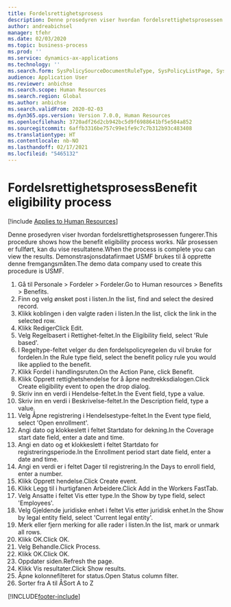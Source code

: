 ```yaml
---
title: Fordelsrettighetsprosess
description: Denne prosedyren viser hvordan fordelsrettighetsprosessen fungerer.
author: andreabichsel
manager: tfehr
ms.date: 02/03/2020
ms.topic: business-process
ms.prod: ''
ms.service: dynamics-ax-applications
ms.technology: ''
ms.search.form: SysPolicySourceDocumentRuleType, SysPolicyListPage, SysPolicy, HcmBenefitEligibilityPolicy, HcmBenefit, BenefitWorkspace, HcmBenefitSummaryPart
audience: Application User
ms.reviewer: anbichse
ms.search.scope: Human Resources
ms.search.region: Global
ms.author: anbichse
ms.search.validFrom: 2020-02-03
ms.dyn365.ops.version: Version 7.0.0, Human Resources
ms.openlocfilehash: 3720adf26d2cb942bc5d9f6988641bf5e504a852
ms.sourcegitcommit: 6affb3316be757c99e1fe9c7c7b312b93c483408
ms.translationtype: HT
ms.contentlocale: nb-NO
ms.lasthandoff: 02/17/2021
ms.locfileid: "5465132"
---
```

# <a name="benefit-eligibility-process"></a><span data-ttu-id="1e2d2-103">Fordelsrettighetsprosess</span><span class="sxs-lookup"><span data-stu-id="1e2d2-103">Benefit eligibility process</span></span>

[!include [Applies to Human Resources](../includes/applies-to-hr.md)]

<span data-ttu-id="1e2d2-104">Denne prosedyren viser hvordan fordelsrettighetsprosessen fungerer.</span><span class="sxs-lookup"><span data-stu-id="1e2d2-104">This procedure shows how the benefit eligibility process works.</span></span> <span data-ttu-id="1e2d2-105">Når prosessen er fullført, kan du vise resultatene.</span><span class="sxs-lookup"><span data-stu-id="1e2d2-105">When the process is complete you can view the results.</span></span> <span data-ttu-id="1e2d2-106">Demonstrasjonsdatafirmaet USMF brukes til å opprette denne fremgangsmåten.</span><span class="sxs-lookup"><span data-stu-id="1e2d2-106">The demo data company used to create this procedure is USMF.</span></span>

1. <span data-ttu-id="1e2d2-107">Gå til Personale > Fordeler > Fordeler.</span><span class="sxs-lookup"><span data-stu-id="1e2d2-107">Go to Human resources > Benefits > Benefits.</span></span>
2. <span data-ttu-id="1e2d2-108">Finn og velg ønsket post i listen.</span><span class="sxs-lookup"><span data-stu-id="1e2d2-108">In the list, find and select the desired record.</span></span>
3. <span data-ttu-id="1e2d2-109">Klikk koblingen i den valgte raden i listen.</span><span class="sxs-lookup"><span data-stu-id="1e2d2-109">In the list, click the link in the selected row.</span></span>
4. <span data-ttu-id="1e2d2-110">Klikk Rediger</span><span class="sxs-lookup"><span data-stu-id="1e2d2-110">Click Edit.</span></span>
5. <span data-ttu-id="1e2d2-111">Velg Regelbasert i Rettighet-feltet.</span><span class="sxs-lookup"><span data-stu-id="1e2d2-111">In the Eligibility field, select 'Rule based'.</span></span>
6. <span data-ttu-id="1e2d2-112">I Regeltype-feltet velger du den fordelspolicyregelen du vil bruke for fordelen.</span><span class="sxs-lookup"><span data-stu-id="1e2d2-112">In the Rule type field, select the benefit policy rule you would like applied to the benefit.</span></span>
7. <span data-ttu-id="1e2d2-113">Klikk Fordel i handlingsruten.</span><span class="sxs-lookup"><span data-stu-id="1e2d2-113">On the Action Pane, click Benefit.</span></span>
8. <span data-ttu-id="1e2d2-114">Klikk Opprett rettighetshendelse for å åpne nedtrekksdialogen.</span><span class="sxs-lookup"><span data-stu-id="1e2d2-114">Click Create eligibility event to open the drop dialog.</span></span>
9. <span data-ttu-id="1e2d2-115">Skriv inn en verdi i Hendelse-feltet.</span><span class="sxs-lookup"><span data-stu-id="1e2d2-115">In the Event field, type a value.</span></span>
10. <span data-ttu-id="1e2d2-116">Skriv inn en verdi i Beskrivelse-feltet.</span><span class="sxs-lookup"><span data-stu-id="1e2d2-116">In the Description field, type a value.</span></span>
11. <span data-ttu-id="1e2d2-117">Velg Åpne registrering i Hendelsestype-feltet.</span><span class="sxs-lookup"><span data-stu-id="1e2d2-117">In the Event type field, select 'Open enrollment'.</span></span>
12. <span data-ttu-id="1e2d2-118">Angi dato og klokkeslett i feltet Startdato for dekning.</span><span class="sxs-lookup"><span data-stu-id="1e2d2-118">In the Coverage start date field, enter a date and time.</span></span>
13. <span data-ttu-id="1e2d2-119">Angi en dato og et klokkeslett i feltet Startdato for registreringsperiode.</span><span class="sxs-lookup"><span data-stu-id="1e2d2-119">In the Enrollment period start date field, enter a date and time.</span></span>
14. <span data-ttu-id="1e2d2-120">Angi en verdi er i feltet Dager til registrering.</span><span class="sxs-lookup"><span data-stu-id="1e2d2-120">In the Days to enroll field, enter a number.</span></span>
15. <span data-ttu-id="1e2d2-121">Klikk Opprett hendelse.</span><span class="sxs-lookup"><span data-stu-id="1e2d2-121">Click Create event.</span></span>
16. <span data-ttu-id="1e2d2-122">Klikk Legg til i hurtigfanen Arbeidere.</span><span class="sxs-lookup"><span data-stu-id="1e2d2-122">Click Add in the Workers FastTab.</span></span>
17. <span data-ttu-id="1e2d2-123">Velg Ansatte i feltet Vis etter type.</span><span class="sxs-lookup"><span data-stu-id="1e2d2-123">In the Show by type field, select 'Employees'.</span></span>
18. <span data-ttu-id="1e2d2-124">Velg Gjeldende juridiske enhet i feltet Vis etter juridisk enhet.</span><span class="sxs-lookup"><span data-stu-id="1e2d2-124">In the Show by legal entity field, select 'Current legal entity'.</span></span>
19. <span data-ttu-id="1e2d2-125">Merk eller fjern merking for alle rader i listen.</span><span class="sxs-lookup"><span data-stu-id="1e2d2-125">In the list, mark or unmark all rows.</span></span>
20. <span data-ttu-id="1e2d2-126">Klikk OK.</span><span class="sxs-lookup"><span data-stu-id="1e2d2-126">Click OK.</span></span>
21. <span data-ttu-id="1e2d2-127">Velg Behandle.</span><span class="sxs-lookup"><span data-stu-id="1e2d2-127">Click Process.</span></span>
22. <span data-ttu-id="1e2d2-128">Klikk OK.</span><span class="sxs-lookup"><span data-stu-id="1e2d2-128">Click OK.</span></span>
23. <span data-ttu-id="1e2d2-129">Oppdater siden.</span><span class="sxs-lookup"><span data-stu-id="1e2d2-129">Refresh the page.</span></span>
24. <span data-ttu-id="1e2d2-130">Klikk Vis resultater.</span><span class="sxs-lookup"><span data-stu-id="1e2d2-130">Click Show results.</span></span>
25. <span data-ttu-id="1e2d2-131">Åpne kolonnefilteret for status.</span><span class="sxs-lookup"><span data-stu-id="1e2d2-131">Open Status column filter.</span></span>
26. <span data-ttu-id="1e2d2-132">Sorter fra A til Å</span><span class="sxs-lookup"><span data-stu-id="1e2d2-132">Sort A to Z</span></span>



[!INCLUDE[footer-include](../includes/footer-banner.md)]